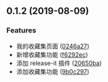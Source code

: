 ## 0.1.2 (2019-08-09)


### Features

* 我的收藏集页面 ([0246a27](https://github.com/lentoo/code-audition/commit/0246a27))
* 新增收藏集功能 ([f6292ec](https://github.com/lentoo/code-audition/commit/f6292ec))
* 添加 release-it 插件 ([20650ba](https://github.com/lentoo/code-audition/commit/20650ba))
* 添加收藏集功能 ([9b0c297](https://github.com/lentoo/code-audition/commit/9b0c297))



